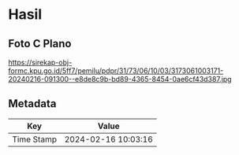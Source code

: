 # Hasil

## Foto C Plano

https://sirekap-obj-formc.kpu.go.id/5ff7/pemilu/pdpr/31/73/06/10/03/3173061003171-20240216-091300--e8de8c9b-bd89-4365-8454-0ae6cf43d387.jpg


## Metadata

| Key        | Value               |
| ---------- | ------------------- |
| Time Stamp | 2024-02-16 10:03:16 |



